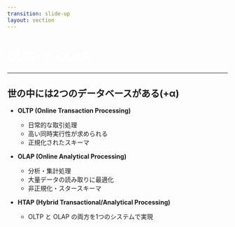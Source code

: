 ```yaml
---
transition: slide-up
layout: section
---
```


# OLTP と OLAP

<style>
h1 {
    color: #ffffff;
}
</style>

---

## 世の中には2つのデータベースがある(+α)

- **OLTP (Online Transaction Processing)**
  - 日常的な取引処理
  - 高い同時実行性が求められる
  - 正規化されたスキーマ

- **OLAP (Online Analytical Processing)**
  - 分析・集計処理
  - 大量データの読み取りに最適化
  - 非正規化・スタースキーマ

- **HTAP (Hybrid Transactional/Analytical Processing)**
  - OLTP と OLAP の両方を1つのシステムで実現
